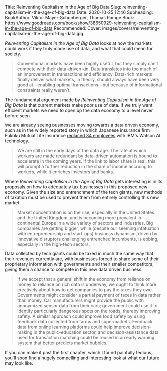Title: Reinventing Capitalism in the Age of Big Data
Slug: reinventing-capitalism-in-the-age-of-big-data
Date: 2020-10-25 12:46
Subheading: 
BookAuthor: Viktor Mayer-Schonberger, Thomas Ramge
Book: https://www.goodreads.com/book/show/38650929-reinventing-capitalism-in-the-age-of-big-data
Recommended: 
Cover: images/covers/reinventing-capitalism-in-the-age-of-big-data.jpg

*Reinventing Capitalism in the Age of Big Data* looks at how the markets could work if they truly made use of data, and what that could mean for society.

> Conventional markets have been highly useful, but they simply can’t compete with their data-driven kin. Data translates into too much of an improvement in transactions and efficiency. Data-rich markets finally deliver what markets, in theory, should always have been very good at—enabling optimal transactions—but because of informational constraints really weren’t.

The fundamental argument made by *Reinventing Capitalism in the Age of Big Data* is that current markets make poor use of data. If we truly want efficient markets we need to open up the data economy to a level never before seen.

We are already seeing businesses moving towards a data driven economy, such as in the widely reported story in which Japanese insurance firm Fukoku Mutual Life Insurance [replaced 34 employees](https://www.theguardian.com/technology/2017/jan/05/japanese-company-replaces-office-workers-artificial-intelligence-ai-fukoku-mutual-life-insurance) with IBM's Watson AI technology. 

> We are still in the early days of the data age. The rate at which workers are made redundant by data-driven automation is bound to accelerate in the coming years. If the link to labor share is real, this will prompt a further reduction in the share of income accruing to workers, while it enriches investors and banks.

Where *Reinventing Capitalism in the Age of Big Data* gets interesting is in its proposals on how to adequately tax businesses in this proposed new economy. Given the size and entrenchment of the tech giants, new methods of taxation must be used to prevent them from entirely controlling this new market.

> Market concentration is on the rise, especially in the United States and the United Kingdom, and is becoming more prevalent in continental Europe in a wide variety of sectors and industries. Big companies are getting bigger, while (despite our seeming infatuation with entrepreneurship and start-ups) business dynamism, driven by innovative disruptors challenging entrenched incumbents, is ebbing, especially in the high-tech sectors.

Data collected by tech giants could be taxed in much the same way that their revenues currently are, with businesses forced to share some of their proprietary information with governments and their smaller competitors, giving them a chance to compete in this new data driven business.

> If we accept that a general shift in the economy from reliance on money to reliance on rich data is underway, we ought to think more creatively about how to get companies to pay the taxes they owe. Governments might consider a partial payment of taxes in data rather than money. Car manufacturers might provide the public with anonymized sensor data from their cars; government could use it to identify particularly dangerous spots on the roads, thereby improving safety. A similar approach could improve food safety by using feedback data collected from farms and supermarkets. Feedback data from online learning platforms could help improve decision-making in the public-education sector, and decision-assistance data used for transaction matching could be reused in an early warning system that better predicts market bubbles. 

If you can make it past the first chapter, which I found painfully tedious, you'll soon find a hugely compelling and interesting look at what our future may look like.